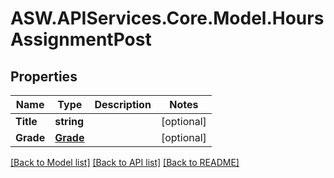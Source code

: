 
# ASW.APIServices.Core.Model.HoursAssignmentPost

## Properties

Name | Type | Description | Notes
------------ | ------------- | ------------- | -------------
**Title** | **string** |  | [optional] 
**Grade** | [**Grade**](Grade.md) |  | [optional] 

[[Back to Model list]](../README.md#documentation-for-models)
[[Back to API list]](../README.md#documentation-for-api-endpoints)
[[Back to README]](../README.md)

